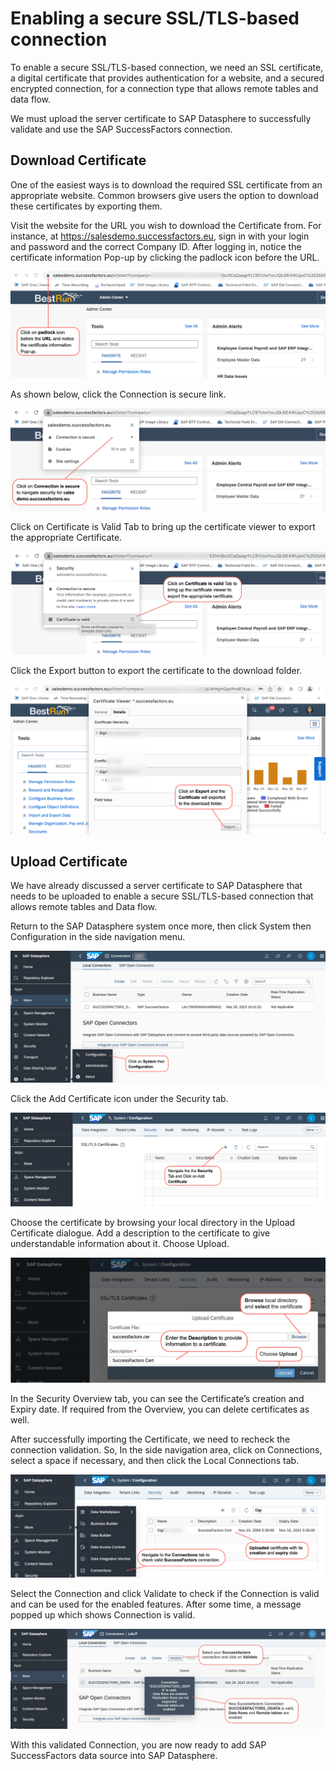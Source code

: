 # Enabling a secure SSL/TLS-based connection

To enable a secure SSL/TLS-based connection, we need an SSL certificate, a digital certificate that provides authentication for a website, and a secured encrypted connection, for a connection type that allows remote tables and data flow. 

We must upload the server certificate to SAP Datasphere to successfully validate and use the SAP SuccessFactors connection.

## Download Certificate
One of the easiest ways is to download the required SSL certificate from an appropriate website. Common browsers give users the option to download these certificates by exporting them.

Visit the website for the URL you wish to download the Certificate from. For instance, at https://salesdemo.successfactors.eu, sign in with your login and password and the correct Company ID.
After logging in, notice the certificate information Pop-up by clicking the padlock icon before the URL.

![Download certificate 1](../images-dsp_integration_1-connect_sf/DS_Download_SF_Cert.png)

As shown below, click the Connection is secure link. 

![Download certificate 2](../images-dsp_integration_1-connect_sf/DS_Download_SF_Cert_2.png)

Click on Certificate is Valid Tab to bring up the certificate viewer to export the appropriate Certificate.

![Download certificate 3](../images-dsp_integration_1-connect_sf/DS_Download_SF_Cert_3.png)

Click the Export button to export the certificate to the download folder.

![Download certificate 4](../images-dsp_integration_1-connect_sf/DS_Download_SF_Cert_4.png)

## Upload Certificate

We have already discussed a server certificate to SAP Datasphere that needs to be uploaded to enable a secure SSL/TLS-based connection that allows remote tables and Data flow.

Return to the SAP Datasphere system once more, then click System then Configuration in the side navigation menu.

![Upload certificate 1](../images-dsp_integration_1-connect_sf/DS_Upload_SF_Cert.png)

Click the Add Certificate icon under the Security tab.

![Upload certificate 2](../images-dsp_integration_1-connect_sf/DS_Upload_SF_Cert_2.png)

Choose the certificate by browsing your local directory in the Upload Certificate dialogue.  Add a description to the certificate to give understandable information about it. Choose Upload.

![Upload certificate 3](../images-dsp_integration_1-connect_sf/DS_Upload_SF_Cert_3.png)

In the Security Overview tab, you can see the Certificate’s creation and Expiry date. If required from the Overview, you can delete certificates as well.

After successfully importing the Certificate, we need to recheck the connection validation. So, In the side navigation area, click on Connections, select a space if necessary, and then click the Local Connections tab.

![Upload certificate 4](../images-dsp_integration_1-connect_sf/DS_Upload_SF_Cert_4.png)

Select the Connection and click Validate to check if the Connection is valid and can be used for the enabled features. After some time, a message popped up which shows Connection is valid.

![Upload certificate 5](../images-dsp_integration_1-connect_sf/DS_Upload_SF_Cert_5.png)

With this validated Connection, you are now ready to add SAP SuccessFactors data source into SAP Datasphere.

